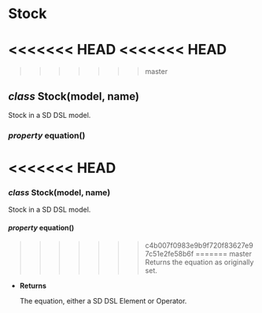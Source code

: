 # Stock


<<<<<<< HEAD
<<<<<<< HEAD
=======
>>>>>>> master
## _class_ Stock(model, name)
Stock in a SD DSL model.


### _property_ equation()
<<<<<<< HEAD
=======
### _class_ Stock(model, name)
Stock in a SD DSL model.


#### _property_ equation()
>>>>>>> c4b007f0983e9b9f720f83627e97c51e2fe58b6f
=======
>>>>>>> master
Returns the equation as originally set.


* **Returns**

    The equation, either a SD DSL Element or Operator.
